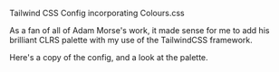 Tailwind CSS Config incorporating Colours.css

As a fan of all of Adam Morse's work, it made sense for me to add his brilliant CLRS palette with my use of the TailwindCSS framework.

Here's a copy of the config, and a look at the palette.
